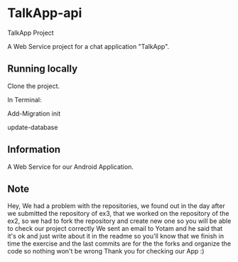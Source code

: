# TalkApp-api

 TalkApp Project

[//]: # (head-end)

A Web Service project for a chat application "TalkApp".

## Running locally

Clone the project.

In Terminal:

Add-Migration init

update-database

## Information

A Web Service for our Android Application.

## Note
Hey, We had a problem with the repositories, we found out in the day after we submitted the repository of ex3, that we worked on the repository of the ex2, so we had to fork the repository and create new one so you will be able to check our project correctly
We sent an email to Yotam and he said that it's ok and just write about it in the readme so you'll know that we finish in time the exercise and the last commits are for the the forks and organize the code so nothing won't be wrong
Thank you for checking our App :)


[//]: # (head-end)

[//]: # (foot-start)

[{]: <helper> (navStep)

[}]: #
